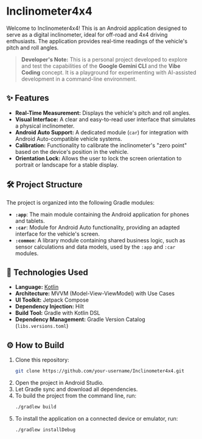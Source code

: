 # Inclinometer4x4

Welcome to Inclinometer4x4! This is an Android application designed to serve as a digital inclinometer, ideal for off-road and 4x4 driving enthusiasts. The application provides real-time readings of the vehicle's pitch and roll angles.

> **Developer's Note:** This is a personal project developed to explore and test the capabilities of the **Google Gemini CLI** and the **Vibe Coding** concept. It is a playground for experimenting with AI-assisted development in a command-line environment.

## ✨ Features

- **Real-Time Measurement:** Displays the vehicle's pitch and roll angles.
- **Visual Interface:** A clear and easy-to-read user interface that simulates a physical inclinometer.
- **Android Auto Support:** A dedicated module (`car`) for integration with Android Auto-compatible vehicle systems.
- **Calibration:** Functionality to calibrate the inclinometer's "zero point" based on the device's position in the vehicle.
- **Orientation Lock:** Allows the user to lock the screen orientation to portrait or landscape for a stable display.

## 🛠️ Project Structure

The project is organized into the following Gradle modules:

- **`:app`**: The main module containing the Android application for phones and tablets.
- **`:car`**: Module for Android Auto functionality, providing an adapted interface for the vehicle's screen.
- **`:common`**: A library module containing shared business logic, such as sensor calculations and data models, used by the `:app` and `:car` modules.

## 🚀 Technologies Used

- **Language:** [Kotlin](https://kotlinlang.org/)
- **Architecture:** MVVM (Model-View-ViewModel) with Use Cases
- **UI Toolkit:** Jetpack Compose
- **Dependency Injection:** Hilt
- **Build Tool:** Gradle with Kotlin DSL
- **Dependency Management:** Gradle Version Catalog (`libs.versions.toml`)

## ⚙️ How to Build

1.  Clone this repository:
    ```bash
    git clone https://github.com/your-username/Inclinometer4x4.git
    ```
2.  Open the project in Android Studio.
3.  Let Gradle sync and download all dependencies.
4.  To build the project from the command line, run:
    ```bash
    ./gradlew build
    ```
5.  To install the application on a connected device or emulator, run:
    ```bash
    ./gradlew installDebug
    ```
